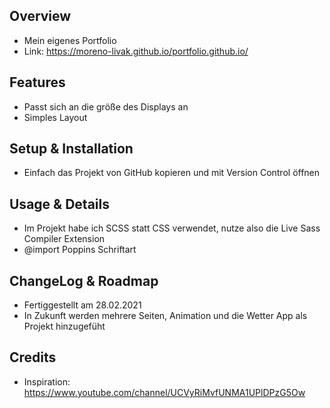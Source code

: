 ## Overview
- Mein eigenes Portfolio
- Link: https://moreno-livak.github.io/portfolio.github.io/

## Features
- Passt sich an die größe des Displays an
- Simples Layout

## Setup & Installation
- Einfach das Projekt von GitHub kopieren und mit Version Control öffnen

## Usage & Details
- Im Projekt habe ich SCSS statt CSS verwendet, nutze also die Live Sass Compiler Extension
- @import Poppins Schriftart

## ChangeLog & Roadmap
- Fertiggestellt am 28.02.2021
- In Zukunft werden mehrere Seiten, Animation und die Wetter App als Projekt hinzugefüht

## Credits
- Inspiration: https://www.youtube.com/channel/UCVyRiMvfUNMA1UPlDPzG5Ow

